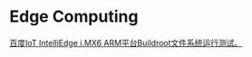 # Edge Computing

[百度IoT IntelliEdge i.MX6 ARM平台Buildroot文件系统运行测试。](https://github.com/ZengjfOS/IoTIntelliEdge)